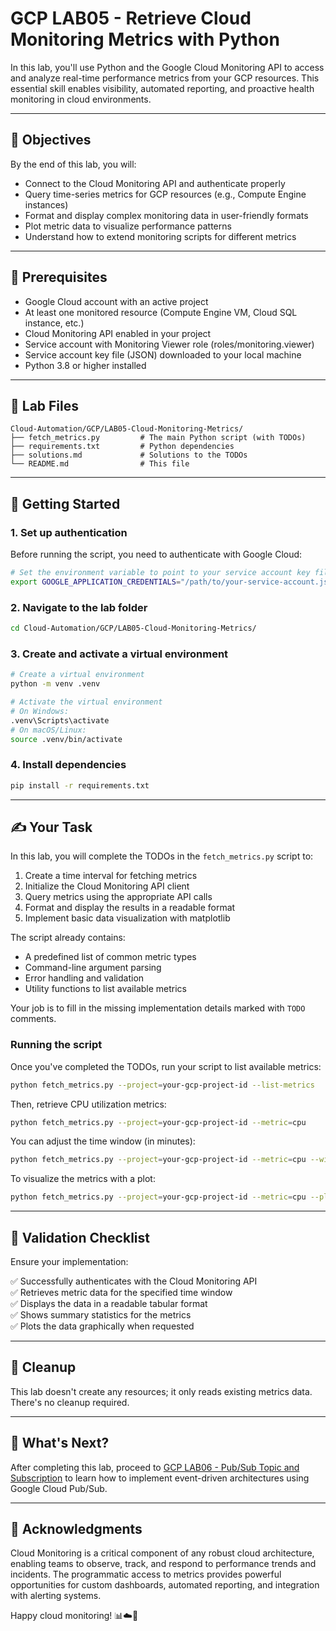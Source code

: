# GCP LAB05 - Retrieve Cloud Monitoring Metrics with Python

In this lab, you'll use Python and the Google Cloud Monitoring API to access and analyze real-time performance metrics from your GCP resources. This essential skill enables visibility, automated reporting, and proactive health monitoring in cloud environments.

---

## 🎯 Objectives

By the end of this lab, you will:
- Connect to the Cloud Monitoring API and authenticate properly
- Query time-series metrics for GCP resources (e.g., Compute Engine instances)
- Format and display complex monitoring data in user-friendly formats
- Plot metric data to visualize performance patterns
- Understand how to extend monitoring scripts for different metrics

---

## 🧰 Prerequisites

- Google Cloud account with an active project
- At least one monitored resource (Compute Engine VM, Cloud SQL instance, etc.)
- Cloud Monitoring API enabled in your project
- Service account with Monitoring Viewer role (roles/monitoring.viewer)
- Service account key file (JSON) downloaded to your local machine
- Python 3.8 or higher installed

---

## 📁 Lab Files

```
Cloud-Automation/GCP/LAB05-Cloud-Monitoring-Metrics/
├── fetch_metrics.py         # The main Python script (with TODOs)
├── requirements.txt         # Python dependencies
├── solutions.md             # Solutions to the TODOs
└── README.md                # This file
```

---

## 🚀 Getting Started

### 1. Set up authentication

Before running the script, you need to authenticate with Google Cloud:

```bash
# Set the environment variable to point to your service account key file
export GOOGLE_APPLICATION_CREDENTIALS="/path/to/your-service-account.json"
```

### 2. Navigate to the lab folder

```bash
cd Cloud-Automation/GCP/LAB05-Cloud-Monitoring-Metrics/
```

### 3. Create and activate a virtual environment

```bash
# Create a virtual environment
python -m venv .venv

# Activate the virtual environment
# On Windows:
.venv\Scripts\activate
# On macOS/Linux:
source .venv/bin/activate
```

### 4. Install dependencies

```bash
pip install -r requirements.txt
```

---

## ✍️ Your Task

In this lab, you will complete the TODOs in the `fetch_metrics.py` script to:

1. Create a time interval for fetching metrics
2. Initialize the Cloud Monitoring API client
3. Query metrics using the appropriate API calls
4. Format and display the results in a readable format
5. Implement basic data visualization with matplotlib

The script already contains:
- A predefined list of common metric types
- Command-line argument parsing
- Error handling and validation
- Utility functions to list available metrics

Your job is to fill in the missing implementation details marked with `TODO` comments.

### Running the script

Once you've completed the TODOs, run your script to list available metrics:

```bash
python fetch_metrics.py --project=your-gcp-project-id --list-metrics
```

Then, retrieve CPU utilization metrics:

```bash
python fetch_metrics.py --project=your-gcp-project-id --metric=cpu
```

You can adjust the time window (in minutes):

```bash
python fetch_metrics.py --project=your-gcp-project-id --metric=cpu --window=30
```

To visualize the metrics with a plot:

```bash
python fetch_metrics.py --project=your-gcp-project-id --metric=cpu --plot
```

---

## 🧪 Validation Checklist

Ensure your implementation:

✅ Successfully authenticates with the Cloud Monitoring API  
✅ Retrieves metric data for the specified time window  
✅ Displays the data in a readable tabular format  
✅ Shows summary statistics for the metrics  
✅ Plots the data graphically when requested  

---

## 🧹 Cleanup

This lab doesn't create any resources; it only reads existing metrics data. There's no cleanup required.

---

## 💬 What's Next?

After completing this lab, proceed to [GCP LAB06 - Pub/Sub Topic and Subscription](../LAB06-PubSub-Topic-and-Subscription/) to learn how to implement event-driven architectures using Google Cloud Pub/Sub.

---

## 🙏 Acknowledgments

Cloud Monitoring is a critical component of any robust cloud architecture, enabling teams to observe, track, and respond to performance trends and incidents. The programmatic access to metrics provides powerful opportunities for custom dashboards, automated reporting, and integration with alerting systems.

Happy cloud monitoring! 📊☁️🐍

